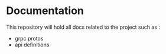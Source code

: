 # Documentation

This repository will hold all docs related to the project such as :
-   grpc protos
-   api definitions

